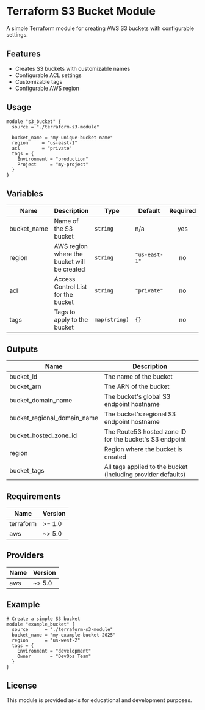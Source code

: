 # Terraform S3 Bucket Module

A simple Terraform module for creating AWS S3 buckets with configurable settings.

## Features

- Creates S3 buckets with customizable names
- Configurable ACL settings
- Customizable tags
- Configurable AWS region

## Usage

```hcl
module "s3_bucket" {
  source = "./terraform-s3-module"
  
  bucket_name = "my-unique-bucket-name"
  region     = "us-east-1"
  acl        = "private"
  tags = {
    Environment = "production"
    Project     = "my-project"
  }
}
```

## Variables

| Name | Description | Type | Default | Required |
|------|-------------|------|---------|:--------:|
| bucket_name | Name of the S3 bucket | `string` | n/a | yes |
| region | AWS region where the bucket will be created | `string` | `"us-east-1"` | no |
| acl | Access Control List for the bucket | `string` | `"private"` | no |
| tags | Tags to apply to the bucket | `map(string)` | `{}` | no |

## Outputs

| Name | Description |
|------|-------------|
| bucket_id | The name of the bucket |
| bucket_arn | The ARN of the bucket |
| bucket_domain_name | The bucket's global S3 endpoint hostname |
| bucket_regional_domain_name | The bucket's regional S3 endpoint hostname |
| bucket_hosted_zone_id | The Route53 hosted zone ID for the bucket's S3 endpoint |
| region | Region where the bucket is created |
| bucket_tags | All tags applied to the bucket (including provider defaults) |

## Requirements

| Name | Version |
|------|---------|
| terraform | >= 1.0 |
| aws | ~> 5.0 |

## Providers

| Name | Version |
|------|---------|
| aws | ~> 5.0 |

## Example

```hcl
# Create a simple S3 bucket
module "example_bucket" {
  source      = "./terraform-s3-module"
  bucket_name = "my-example-bucket-2025"
  region      = "us-west-2"
  tags = {
    Environment = "development"
    Owner       = "DevOps Team"
  }
}
```

## License

This module is provided as-is for educational and development purposes.

